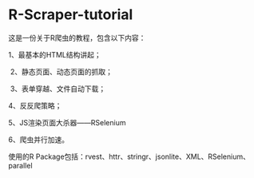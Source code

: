 # R-Scraper-tutorial

这是一份关于R爬虫的教程，包含以下内容：

  1、最基本的HTML结构讲起；
  
  2、静态页面、动态页面的抓取；
  
  3、表单穿越、文件自动下载；
  
  4、反反爬策略；
  
  5、JS渲染页面大杀器——RSelenium 
  
  6、爬虫并行加速。
  
使用的R Package包括：rvest、httr、stringr、jsonlite、XML、RSelenium、parallel
